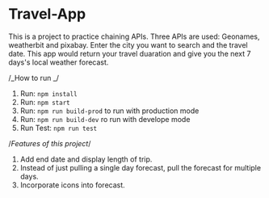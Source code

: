 # Travel-App

This is a project to practice chaining APIs.
Three APIs are used: Geonames, weatherbit and pixabay.
Enter the city you want to search and the travel date. This app would return your travel duaration and give you the next 7 days's local weather forecast.

/_How to run _/

1. Run: `npm install`
2. Run: `npm start`
3. Run: `npm run build-prod` to run with production mode
4. Run: `npm run build-dev` ro run with develope mode
5. Run Test: `npm run test`

/_Features of this project_/

1. Add end date and display length of trip.
2. Instead of just pulling a single day forecast, pull the forecast for multiple days.
3. Incorporate icons into forecast.
